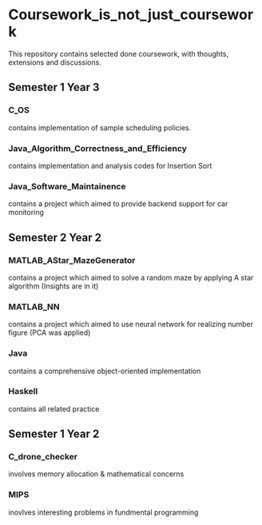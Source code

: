 # Coursework_is_not_just_coursework

This repository contains selected done coursework, with thoughts, extensions and discussions.

## Semester 1 Year 3

### C_OS

contains implementation of sample scheduling policies.

### Java_Algorithm_Correctness_and_Efficiency

contains implementation and analysis codes for Insertion Sort 

### Java_Software_Maintainence

contains a project which aimed to provide backend support for car monitoring

## Semester 2 Year 2

### MATLAB_AStar_MazeGenerator 

contains a project which aimed to solve a random maze by applying A star algorithm (Insights are in it)

### MATLAB_NN 

contains a project which aimed to use neural network for realizing number figure (PCA was applied)

### Java 

contains a comprehensive object-oriented implementation

### Haskell 

contains all related practice

## Semester 1 Year 2

### C_drone_checker 

involves memory allocation & mathematical concerns

### MIPS 

inovlves interesting problems in fundmental programming

 
